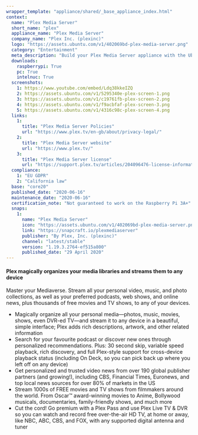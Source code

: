 ```yaml
---
wrapper_template: "appliance/shared/_base_appliance_index.html"
context:
  name: "Plex Media Server"
  short_name: "plex"
  appliance_name: "Plex Media Server"
  company_name: "Plex Inc. (plexinc)"
  logo: "https://assets.ubuntu.com/v1/402069bd-plex-media-server.png"
  category: "Entertainment"
  meta_description: "Build your Plex Media Server appliance with the Ubuntu Appliance image. Plex organises your media libraries and streams them to any device – including all your video, music and photo libraries."
  downloads:
    raspberrypi: True
    pc: True
    intelnuc: True
  screenshots:
    1: https://www.youtube.com/embed/Ldq38kkeIZQ
    2: https://assets.ubuntu.com/v1/5295340e-plex-screen-1.png
    3: https://assets.ubuntu.com/v1/c19761fb-plex-screen-2.png
    4: https://assets.ubuntu.com/v1/f9acbfaf-plex-screen-3.png
    5: https://assets.ubuntu.com/v1/4316c98c-plex-screen-4.png
  links:
    1:
      title: "Plex Media Server Policies"
      url: "https://www.plex.tv/en-gb/about/privacy-legal/"
    2:
      title: "Plex Media Server website"
      url: "https://www.plex.tv/"
    3:
      title: "Plex Media Server license"
      url: "https://support.plex.tv/articles/204096476-license-information/"
  compliance:
    1: "EU GDPR"
    2: "California law"
  base: "core20"
  published_date: "2020-06-16"
  maintenance_date: "2020-06-16"
  certification_note: "Not guaranteed to work on the Raspberry Pi 3A+"
  snaps:
    1:
      name: "Plex Media Server"
      icon: "https://assets.ubuntu.com/v1/402069bd-plex-media-server.png"
      link: "https://snapcraft.io/plexmediaserver"
      publisher: "By Plex, Inc. (plexinc)"
      channel: "latest/stable"
      version: "1.19.3.2764-ef515a800"
      published_date: "29 April 2020"
---
```


#### Plex magically organizes your media libraries and streams them to any device

Master your Mediaverse. Stream all your personal video, music, and photo collections, as well as your preferred podcasts, web shows, and online news, plus thousands of free movies and TV shows, to any of your devices.

- Magically organize all your personal media—photos, music, movies, shows, even DVR-ed TV—and stream it to any device in a beautiful, simple interface; Plex adds rich descriptions, artwork, and other related information
- Search for your favourite podcast or discover new ones through personalized recommendations. Plus: 30 second skip, variable speed playback, rich discovery, and full Plex-style support for cross-device playback status (including On Deck, so you can pick back up where you left off on any device)
- Get personalized and trusted video news from over 190 global publisher partners (and growing!), including CBS, Financial Times, Euronews, and top local news sources for over 80% of markets in the US
- Stream 1000s of FREE movies and TV shows from filmmakers around the world. From Oscar™ award-winning movies to Anime, Bollywood musicals, documentaries, family-friendly shows, and much more
- Cut the cord! Go premium with a Plex Pass and use Plex Live TV & DVR so you can watch and record free over-the-air HD TV, at home or away, like NBC, ABC, CBS, and FOX, with any supported digital antenna and tuner
